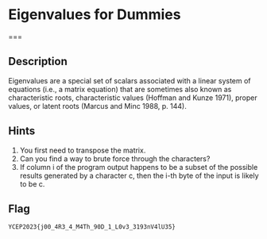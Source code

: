# Eigenvalues for Dummies
===

## Description
Eigenvalues are a special set of scalars associated with a linear system of equations (i.e., a matrix equation) that are sometimes also known as characteristic roots, characteristic values (Hoffman and Kunze 1971), proper values, or latent roots (Marcus and Minc 1988, p. 144).

## Hints
1. You first need to transpose the matrix.
2. Can you find a way to brute force through the characters?
3. If column i of the program output happens to be a subset of the possible results generated by a character c, then the i-th byte of the input is likely to be c.

## Flag
```
YCEP2023{j00_4R3_4_M4Th_90D_1_L0v3_3193nV4lU35}
```